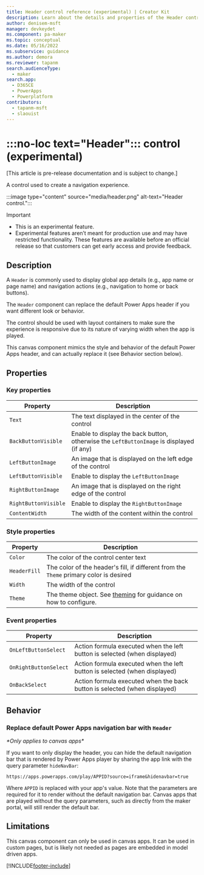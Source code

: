 ```yaml
---
title: Header control reference (experimental) | Creator Kit
description: Learn about the details and properties of the Header control in the Creator Kit.
author: denisem-msft
manager: devkeydet
ms.component: pa-maker
ms.topic: conceptual
ms.date: 05/16/2022
ms.subservice: guidance
ms.author: demora
ms.reviewer: tapanm
search.audienceType: 
  - maker
search.app: 
  - D365CE
  - PowerApps
  - Powerplatform
contributors:
  - tapanm-msft
  - slaouist
---
```


# :::no-loc text="Header"::: control (experimental)

[This article is pre-release documentation and is subject to change.]

A control used to create a navigation experience.

:::image type="content" source="media/header.png" alt-text="Header control.":::

> [!IMPORTANT]
> - This is an experimental feature.
> - Experimental features aren’t meant for production use and may have restricted functionality. These features are available before an official release so that customers can get early access and provide feedback.

## Description

A `Header` is commonly used to display global app details (e.g., app name or page name) and  navigation actions (e.g., navigation to home or back buttons).

The `Header` component can replace the default Power Apps header if you want different look or behavior.

The control should be used with layout containers to make sure the experience is responsive due to its nature of varying width when the app is played.

This canvas component mimics the style and behavior of the default Power Apps header, and can actually replace it (see Behavior section below).

## Properties

### Key properties

| Property | Description |
| -------- | ----------- |
| `Text` | The text displayed in the center of the control |
| `BackButtonVisible` | Enable to display the back button, otherwise the `LeftButtonImage` is displayed (if any) |
| `LeftButtonImage` | An image that is displayed on the left edge of the control |
| `LeftButtonVisible` | Enable to display the `LeftButtonImage` |
| `RightButtonImage` | An image that is displayed on the right edge of the control |
| `RightButtonVisible` | Enable to display the `RightButtonImage` |
| `ContentWidth` | The width of the content within the control |

### Style properties

| Property | Description |
| -------- | ----------- |
| `Color` | The color of the control center text |
| `HeaderFill` | The color of the header's fill, if different from the `Theme` primary color is desired |
| `Width` | The width of the control |
| `Theme` | The theme object. See [theming](theme.md) for guidance on how to configure. |

### Event properties
| Property | Description |
| -------- | ----------- |
| `OnLeftButtonSelect` | Action formula executed when the left button is selected (when displayed) |
| `OnRightButtonSelect` | Action formula executed when the left button is selected (when displayed) |
| `OnBackSelect` | Action formula executed when the back button is selected (when displayed) |

## Behavior

### Replace default Power Apps navigation bar with `Header`

*\*Only applies to canvas apps\**

If you want to only display the header, you can hide the default navigation bar that is rendered by Power Apps player by sharing the app link with the query parameter `hideNavBar`:

```powerapps-dot
https://apps.powerapps.com/play/APPID?source=iframe&hidenavbar=true
```

Where `APPID` is replaced with your app's value. Note that the parameters are required for it to render without the default navigation bar. Canvas apps that are played without the query parameters, such as directly from the maker portal, will still render the default bar.

## Limitations

This canvas component can only be used in canvas apps. It can be used in custom pages, but is likely not needed as pages are embedded in model driven apps.

[!INCLUDE[footer-include](../../includes/footer-banner.md)]